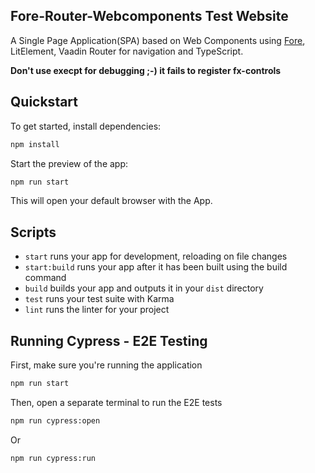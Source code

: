 
## Fore-Router-Webcomponents Test Website

A Single Page Application(SPA) based on Web Components using [Fore](https://github.com/Jinntec/Fore), LitElement, Vaadin Router for navigation and TypeScript.

**Don't use execpt for debugging ;-) it fails to register fx-controls**

## Quickstart

To get started, install dependencies:

```sh
npm install
```

Start the preview of the app:

```sh
npm run start
```

This will open your default browser with the App.

## Scripts

- `start` runs your app for development, reloading on file changes
- `start:build` runs your app after it has been built using the build command
- `build` builds your app and outputs it in your `dist` directory
- `test` runs your test suite with Karma
- `lint` runs the linter for your project


## Running Cypress - E2E Testing

First, make sure you're running the application

```bash
npm run start
```

Then, open a separate terminal to run the E2E tests

```bash
npm run cypress:open
```

Or

```bash
npm run cypress:run
```
